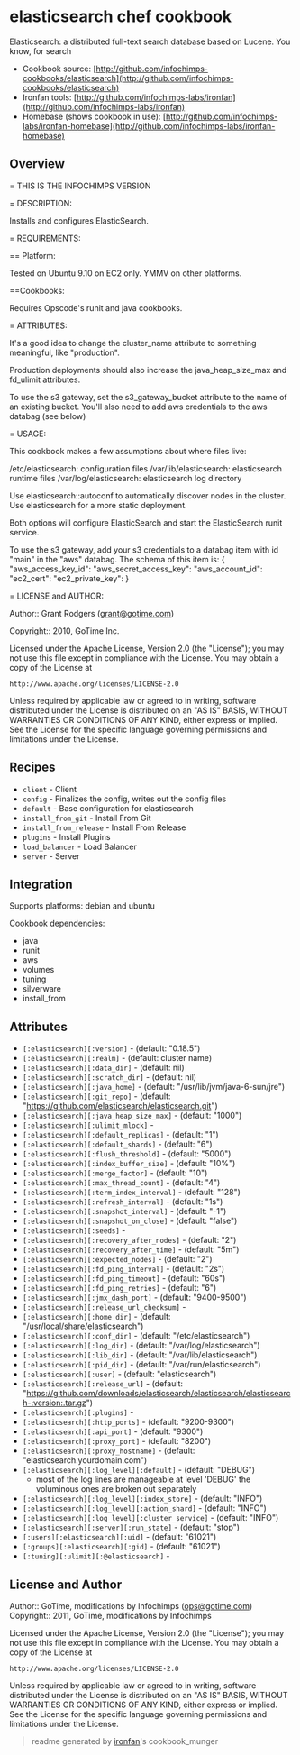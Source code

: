 # elasticsearch chef cookbook

Elasticsearch: a distributed full-text search database based on Lucene. You know, for search

* Cookbook source:   [http://github.com/infochimps-cookbooks/elasticsearch](http://github.com/infochimps-cookbooks/elasticsearch)
* Ironfan tools: [http://github.com/infochimps-labs/ironfan](http://github.com/infochimps-labs/ironfan)
* Homebase (shows cookbook in use): [http://github.com/infochimps-labs/ironfan-homebase](http://github.com/infochimps-labs/ironfan-homebase)

## Overview

= THIS IS THE INFOCHIMPS VERSION

= DESCRIPTION:

Installs and configures ElasticSearch.

= REQUIREMENTS:

== Platform:

Tested on Ubuntu 9.10 on EC2 only. YMMV on other platforms.

==Cookbooks:

Requires Opscode's runit and java cookbooks.  

= ATTRIBUTES:

It's a good idea to change the cluster_name attribute to something 
meaningful, like "production".

Production deployments should also increase the java_heap_size_max and fd_ulimit 
attributes.

To use the s3 gateway, set the s3_gateway_bucket attribute to the name of an 
existing bucket. You'll also need to add aws credentials to the aws databag 
(see below)

= USAGE:

This cookbook makes a few assumptions about where files live:

/etc/elasticsearch: configuration files
/var/lib/elasticsearch: elasticsearch runtime files
/var/log/elasticsearch: elasticsearch log directory

Use elasticsearch::autoconf to automatically discover nodes in the cluster. Use 
elasticsearch for a more static deployment.

Both options will configure ElasticSearch and start the ElasticSearch runit 
service.

To use the s3 gateway, add your s3 credentials to a databag item with id "main" 
in the "aws" databag. The schema of this item is:
{
  "aws_access_key_id":
  "aws_secret_access_key":
  "aws_account_id":
  "ec2_cert":
  "ec2_private_key":
}

= LICENSE and AUTHOR:

Author:: Grant Rodgers (<grant@gotime.com>)

Copyright:: 2010, GoTime Inc.

Licensed under the Apache License, Version 2.0 (the "License");
you may not use this file except in compliance with the License.
You may obtain a copy of the License at

    http://www.apache.org/licenses/LICENSE-2.0

Unless required by applicable law or agreed to in writing, software
distributed under the License is distributed on an "AS IS" BASIS,
WITHOUT WARRANTIES OR CONDITIONS OF ANY KIND, either express or implied.
See the License for the specific language governing permissions and
limitations under the License.

## Recipes 

* `client`                   - Client
* `config`                   - Finalizes the config, writes out the config files
* `default`                  - Base configuration for elasticsearch
* `install_from_git`         - Install From Git
* `install_from_release`     - Install From Release
* `plugins`          - Install Plugins
* `load_balancer`            - Load Balancer
* `server`                   - Server

## Integration

Supports platforms: debian and ubuntu

Cookbook dependencies:

* java
* runit
* aws
* volumes
* tuning
* silverware
* install_from


## Attributes

* `[:elasticsearch][:version]`        -  (default: "0.18.5")
* `[:elasticsearch][:realm]`        -  (default: cluster name)
* `[:elasticsearch][:data_dir]`      -  (default: nil)
* `[:elasticsearch][:scratch_dir]`     -  (default: nil)
* `[:elasticsearch][:java_home]`      -  (default: "/usr/lib/jvm/java-6-sun/jre")
* `[:elasticsearch][:git_repo]`       -  (default: "https://github.com/elasticsearch/elasticsearch.git")
* `[:elasticsearch][:java_heap_size_max]` -  (default: "1000")
* `[:elasticsearch][:ulimit_mlock]`   - 
* `[:elasticsearch][:default_replicas]` -  (default: "1")
* `[:elasticsearch][:default_shards]` -  (default: "6")
* `[:elasticsearch][:flush_threshold]` -  (default: "5000")
* `[:elasticsearch][:index_buffer_size]` -  (default: "10%")
* `[:elasticsearch][:merge_factor]`   -  (default: "10")
* `[:elasticsearch][:max_thread_count]` -  (default: "4")
* `[:elasticsearch][:term_index_interval]` -  (default: "128")
* `[:elasticsearch][:refresh_interval]` -  (default: "1s")
* `[:elasticsearch][:snapshot_interval]` -  (default: "-1")
* `[:elasticsearch][:snapshot_on_close]` -  (default: "false")
* `[:elasticsearch][:seeds]`          - 
* `[:elasticsearch][:recovery_after_nodes]` -  (default: "2")
* `[:elasticsearch][:recovery_after_time]` -  (default: "5m")
* `[:elasticsearch][:expected_nodes]` -  (default: "2")
* `[:elasticsearch][:fd_ping_interval]` -  (default: "2s")
* `[:elasticsearch][:fd_ping_timeout]` -  (default: "60s")
* `[:elasticsearch][:fd_ping_retries]` -  (default: "6")
* `[:elasticsearch][:jmx_dash_port]`  -  (default: "9400-9500")
* `[:elasticsearch][:release_url_checksum]` - 
* `[:elasticsearch][:home_dir]`       -  (default: "/usr/local/share/elasticsearch")
* `[:elasticsearch][:conf_dir]`       -  (default: "/etc/elasticsearch")
* `[:elasticsearch][:log_dir]`        -  (default: "/var/log/elasticsearch")
* `[:elasticsearch][:lib_dir]`        -  (default: "/var/lib/elasticsearch")
* `[:elasticsearch][:pid_dir]`        -  (default: "/var/run/elasticsearch")
* `[:elasticsearch][:user]`           -  (default: "elasticsearch")
* `[:elasticsearch][:release_url]`    -  (default: "https://github.com/downloads/elasticsearch/elasticsearch/elasticsearch-:version:.tar.gz")
* `[:elasticsearch][:plugins]`        - 
* `[:elasticsearch][:http_ports]`     -  (default: "9200-9300")
* `[:elasticsearch][:api_port]`       -  (default: "9300")
* `[:elasticsearch][:proxy_port]`     -  (default: "8200")
* `[:elasticsearch][:proxy_hostname]` -  (default: "elasticsearch.yourdomain.com")
* `[:elasticsearch][:log_level][:default]` -  (default: "DEBUG")
  - most of the log lines are manageable at level 'DEBUG'
    the voluminous ones are broken out separately
* `[:elasticsearch][:log_level][:index_store]` -  (default: "INFO")
* `[:elasticsearch][:log_level][:action_shard]` -  (default: "INFO")
* `[:elasticsearch][:log_level][:cluster_service]` -  (default: "INFO")
* `[:elasticsearch][:server][:run_state]` -  (default: "stop")
* `[:users][:elasticsearch][:uid]`    -  (default: "61021")
* `[:groups][:elasticsearch][:gid]`   -  (default: "61021")
* `[:tuning][:ulimit][:@elasticsearch]` - 

## License and Author

Author::                GoTime, modifications by Infochimps (<ops@gotime.com>)
Copyright::             2011, GoTime, modifications by Infochimps

Licensed under the Apache License, Version 2.0 (the "License");
you may not use this file except in compliance with the License.
You may obtain a copy of the License at

    http://www.apache.org/licenses/LICENSE-2.0

Unless required by applicable law or agreed to in writing, software
distributed under the License is distributed on an "AS IS" BASIS,
WITHOUT WARRANTIES OR CONDITIONS OF ANY KIND, either express or implied.
See the License for the specific language governing permissions and
limitations under the License.

> readme generated by [ironfan](http://github.com/infochimps-labs/ironfan)'s cookbook_munger

